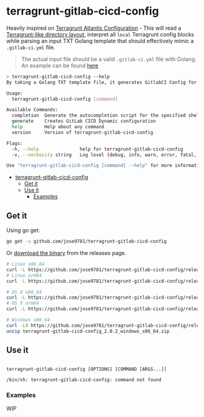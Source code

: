 # terragrunt-gitlab-cicd-config

Heavily inspired on [Terragrunt Atlantis Configuration](https://github.com/transcend-io/terragrunt-atlantis-config) - This will read a [Terragrunt-like directory layout](https://github.com/gruntwork-io/terragrunt-infrastructure-live-example), interpret all `local` Terragrunt config blocks while parsing an input TXT Golang template that should effectively mimic a `.gitlab-ci.yml` file.

> The actual input file should be a valid `.gitlab-ci.yml` file with Golang. An example can be found [here](test/inputs/.gitlab-ci.yml.tpl)

```bash
> terragrunt-gitlab-cicd-config --help
By taking a Golang TXT template file, it generates GitlabCI Config for Terragrunt IaC live style projects maintained in a mono-repo fashion.

Usage:
  terragrunt-gitlab-cicd-config [command]

Available Commands:
  completion  Generate the autocompletion script for the specified shell
  generate    Creates GitLab CICD Dynamic configuration
  help        Help about any command
  version     Version of terragrunt-gitlab-cicd-config

Flags:
  -h, --help               help for terragrunt-gitlab-cicd-config
  -v, --verbosity string   Log level (debug, info, warn, error, fatal, panic (default "info")

Use "terragrunt-gitlab-cicd-config [command] --help" for more information about a command.
```
<!-- TOC -->

- [terragrunt-gitlab-cicd-config](#app)
  - [Get it](#get-it)
  - [Use it](#use-it)
    - [Examples](#examples)

<!-- /TOC -->

## Get it

Using go get:

```bash
go get -u github.com/jose9781/terragrunt-gitlab-cicd-config
```

Or [download the binary](https://github.com/jose9781/terragrunt-gitlab-cicd-config/releases/latest) from the releases page.

```bash
# Linux x86_64
curl -L https://github.com/jose9781/terragrunt-gitlab-cicd-config/releases/download/2.0.2/terragrunt-gitlab-cicd-config_2.0.2_linux_x86_64.tar.gz | tar xz
# Linux arm64
curl -L https://github.com/jose9781/terragrunt-gitlab-cicd-config/releases/download/2.0.2/terragrunt-gitlab-cicd-config_2.0.2_linux_arm64.tar.gz | tar xz

# OS X x86_64
curl -L https://github.com/jose9781/terragrunt-gitlab-cicd-config/releases/download/2.0.2/terragrunt-gitlab-cicd-config_2.0.2_osx_x86_64.tar.gz | tar xz
# OS X arm64
curl -L https://github.com/jose9781/terragrunt-gitlab-cicd-config/releases/download/2.0.2/terragrunt-gitlab-cicd-config_2.0.2_osx_arm64.tar.gz | tar xz

# Windows x86_64
curl -LO https://github.com/jose9781/terragrunt-gitlab-cicd-config/releases/download/2.0.2/terragrunt-gitlab-cicd-config_2.0.2_windows_x86_64.zip
unzip terragrunt-gitlab-cicd-config_2.0.2_windows_x86_64.zip
```

## Use it

```text

terragrunt-gitlab-cicd-config [OPTIONS] [COMMAND [ARGS...]]

/bin/sh: terragrunt-gitlab-cicd-config: command not found
```

### Examples

WIP
